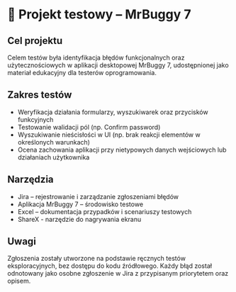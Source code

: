 # 🐞 Projekt testowy – MrBuggy 7

## Cel projektu

Celem testów była identyfikacja błędów funkcjonalnych oraz użytecznościowych w aplikacji desktopowej MrBuggy 7, udostępnionej jako materiał edukacyjny dla testerów oprogramowania.

## Zakres testów

- Weryfikacja działania formularzy, wyszukiwarek oraz przycisków funkcyjnych  
- Testowanie walidacji pól (np. Confirm password)  
- Wyszukiwanie nieścisłości w UI (np. brak reakcji elementów w określonych warunkach)  
- Ocena zachowania aplikacji przy nietypowych danych wejściowych lub działaniach użytkownika

## Narzędzia

- Jira – rejestrowanie i zarządzanie zgłoszeniami błędów  
- Aplikacja MrBuggy 7 – środowisko testowe  
- Excel – dokumentacja przypadków i scenariuszy testowych
- ShareX - narzędzie do nagrywania ekranu

## Uwagi

Zgłoszenia zostały utworzone na podstawie ręcznych testów eksploracyjnych, bez dostępu do kodu źródłowego. Każdy błąd został odnotowany jako osobne zgłoszenie w Jira z przypisanym priorytetem oraz opisem.
